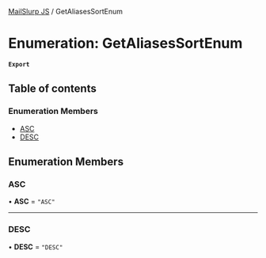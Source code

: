 [MailSlurp JS](../README.md) / GetAliasesSortEnum

# Enumeration: GetAliasesSortEnum

**`Export`**

## Table of contents

### Enumeration Members

- [ASC](GetAliasesSortEnum.md#asc)
- [DESC](GetAliasesSortEnum.md#desc)

## Enumeration Members

### ASC

• **ASC** = ``"ASC"``

___

### DESC

• **DESC** = ``"DESC"``
